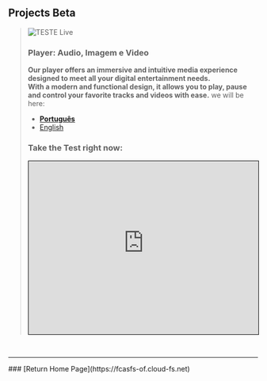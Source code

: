 ## Projects **Beta**

> ![TESTE Live](https://fcasfs-of.cloud-fs.net/Icon/mdpl.png)
> ### Player: Audio, Imagem e Video
> **Our player offers an immersive and intuitive media experience designed to meet all your digital entertainment needs. <br/>With a modern and functional design, it allows you to play, pause and control your favorite tracks and videos with ease.**
> we will be here:
> - [**Português**](https://player.fcasfs-of.cloud-fs.net/)
> - [English](https://player.fcasfs-of.cloud-fs.net/en)
> ### **Take the Test right now:**
>    <iframe allowfullscreen width="100%" height="350" allow="Access-Control-Allow-Origin *; accelerometer *; ambient-light-sensor *; autoplay *; camera *; clipboard-read *; clipboard-write *; encrypted-media *; fullscreen *; geolocation *; gyroscope *; magnetometer *; microphone *; midi *; payment *; picture-in-picture *; screen-wake-lock *; speaker *; sync-xhr *; usb *; web-share *; vibrate *; vr *" sandbox="allow-downloads allow-forms allow-modals allow-popups allow-popups-to-escape-sandbox allow-same-origin allow-scripts allow-top-navigation-by-user-activation allow-storage-access-by-user-activation" frameborder="0" scrolling="no" src="https://player.fcasfs-of.cloud-fs.net/en" style="border: 1px solid black"></iframe>

<br/>
<hr />
### [Return Home Page](https://fcasfs-of.cloud-fs.net)
<br/><br/>
